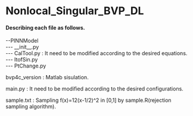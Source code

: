 # Nonlocal_Singular_BVP_DL

#### Describing each file as follows.  

--PINNModel  
    --- \_\_init\_\_.py  
    --- CalTool.py : It need to be modified according to the desired equations.  
    --- ItofSin.py  
    --- PtChange.py   
          
          
bvp4c_version : Matlab sisulation.  


main.py : It need to be modified according to the desired configurations.  


sample.txt : Sampling f(x)=12(x-1/2)^2 in [0,1] by sample.R(rejection sampling algorithm).  
